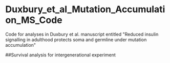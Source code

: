 # Duxbury_et_al_Mutation_Accumulation_MS_Code
Code for analyses in Duxbury et al. manuscript entitled "Reduced insulin signalling in adulthood protects soma and germline under mutation accumulation"

##Survival analysis for intergenerational experiment
